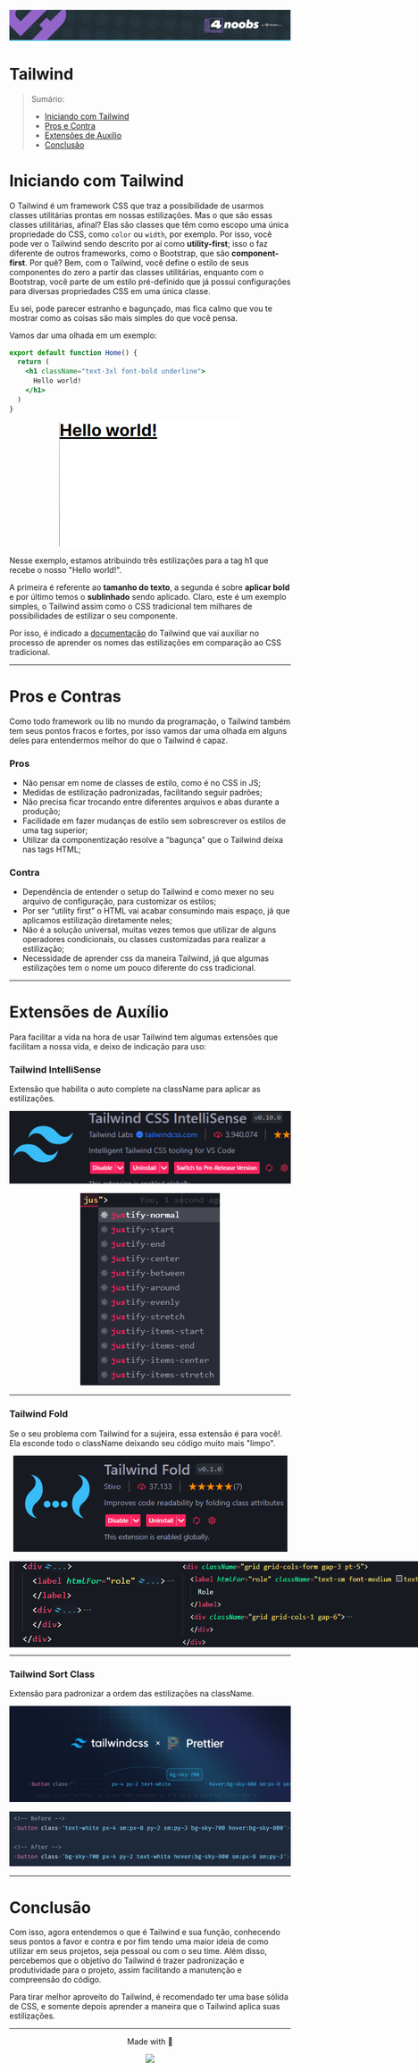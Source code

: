 <p align="center">
  <a href="https://github.com/he4rt/4noobs" target="_blank">
    <img src="../../assets/global/header-4noobs.svg">
  </a>
</p>

# Tailwind

> Sumário:
>
> - [Iniciando com Tailwind](#iniciando-com-tailwind)
> - [Pros e Contra](#pros-e-contra)
> - [Extensões de Auxílio](#extensões-de-auxílio)
> - [Conclusão](#conclusão)

# Iniciando com Tailwind

O Tailwind é um framework CSS que traz a possibilidade de usarmos classes utilitárias prontas em nossas estilizações. Mas o que são essas classes utilitárias, afinal? Elas são classes que têm como escopo uma única propriedade do CSS, como `color` ou `width`, por exemplo. Por isso, você pode ver o Tailwind sendo descrito por aí como **utility-first**; isso o faz diferente de outros frameworks, como o Bootstrap, que são **component-first**. Por quê? Bem, com o Tailwind, você define o estilo de seus componentes do zero a partir das classes utilitárias, enquanto com o Bootstrap, você parte de um estilo pré-definido que já possui configurações para diversas propriedades CSS em uma única classe.

Eu sei, pode parecer estranho e bagunçado, mas fica calmo que vou te mostrar como as coisas são mais simples do que você pensa. 

Vamos dar uma olhada em um exemplo:

```jsx
export default function Home() {
  return (
    <h1 className="text-3xl font-bold underline">
      Hello world!
    </h1>
  )
}
```

<p align="center">
  <img 
    src="../../assets/estilizacao/Tailwind-ex1.png" 
    alt="resultado do código acima"
  >
</p>

Nesse exemplo, estamos atribuindo três estilizações para a tag h1 que recebe o nosso "Hello world!". 

A primeira é referente ao **tamanho do texto**, a segunda é sobre **aplicar bold** e por último temos o **sublinhado** sendo aplicado. Claro, este é um exemplo simples, o Tailwind assim como o CSS tradicional tem milhares de possibilidades de estilizar o seu componente. 

Por isso, é indicado a [documentação](#https://tailwindcss.com/docs/installation) do Tailwind que vai auxiliar no processo de aprender os nomes das estilizações em comparação ao CSS tradicional.

---

# Pros e Contras

Como todo framework ou lib no mundo da programação, o Tailwind também tem seus pontos fracos e fortes, por isso vamos dar uma olhada em alguns deles para entendermos melhor do que o Tailwind é capaz.

### Pros

- Não pensar em nome de classes de estilo, como é no CSS in JS;
- Medidas de estilização padronizadas, facilitando seguir padrões;
- Não precisa ficar trocando entre diferentes arquivos e abas durante a produção;
- Facilidade em fazer mudanças de estilo sem sobrescrever os estilos de uma tag superior;
- Utilizar da componentização resolve a "bagunça" que o Tailwind deixa nas tags HTML;

### Contra

- Dependência de entender o setup do Tailwind e como mexer no seu arquivo de configuração, para customizar os estilos;
- Por ser “utility first” o HTML vai acabar consumindo mais espaço, já que aplicamos estilização diretamente neles;
- Não é a solução universal, muitas vezes temos que utilizar de alguns operadores condicionais, ou classes customizadas para realizar a estilização;
- Necessidade de aprender css da maneira Tailwind, já que algumas estilizações tem o nome um pouco diferente do css tradicional.

---

# Extensões de Auxílio

Para facilitar a vida na hora de usar Tailwind tem algumas extensões que facilitam a nossa vida, e deixo de indicação para uso:

### Tailwind IntelliSense
Extensão que habilita o auto complete na className para aplicar as estilizações.

<p align="center">
  <img 
    src="../../assets/estilizacao/Tailwind-IntelliSense.png" 
    alt="imagem do tailwind IntelliSense"
  >
</p>

<p align="center">
   <img
    src="../../assets/estilizacao/Tailwind-IntelliSense-ex1.png"
    alt=""
  >
</p>

---

### Tailwind Fold
Se o seu problema com Tailwind for a sujeira, essa extensão é para você!. Ela esconde todo o className deixando seu código muito mais "limpo".

<p align="center">
   <img
    src="../../assets/estilizacao/Tailwind-fold.png"
    alt=""
  >
</p>

<p style="display: flex; flex-direction: row; align: center" >
   <img
    src="../../assets/estilizacao/Tailwind-fold-ex1.png"
    alt=""
  >
     <img
    src="../../assets/estilizacao/Tailwind-fold-ex2.png"
    alt=""
  >
</p>

---

### Tailwind Sort Class
Extensão para padronizar a ordem das estilizações na className.  

<p align="center">
  <a href="https://github.com/tailwindlabs/prettier-plugin-tailwindcss" target="_blank">
    <img
      src="../../assets/estilizacao/Tailwind-Sort.png"
      alt=""
    >
  </a>
</p>

<p align="center">
   <img
    src="../../assets/estilizacao/Tailwind-Sort-ex1.png"
    alt=""
  >
</p>

---

# Conclusão

Com isso, agora entendemos o que é Tailwind e sua função, conhecendo seus pontos a favor e contra e por fim tendo uma maior ideia de como utilizar em seus projetos, seja pessoal ou com o seu time. Além disso, percebemos que o objetivo do Tailwind é trazer padronização e produtividade para o projeto, assim facilitando a manutenção e compreensão do código.

Para tirar melhor aproveito do Tailwind, é recomendado ter uma base sólida de CSS, e somente depois aprender a maneira que o Tailwind aplica suas estilizações.

---

<p align="center">Made with 💜</p>

<p align="center">
  <a href="https://github.com/he4rt/4noobs" target="_blank">
    <img src="../../assets/global/footer-4noobs.svg" width="380">
  </a>
</p>

